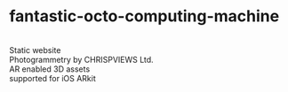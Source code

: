 # fantastic-octo-computing-machine
<br> Static website
<br> Photogrammetry by CHRISPVIEWS Ltd.
<br> AR enabled 3D assets
<br> supported for iOS ARkit
